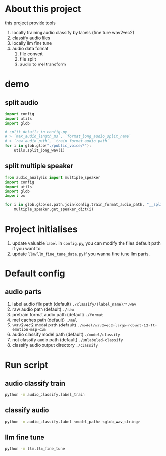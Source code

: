 # About this project

this project provide tools

1. locally training audio classify by labels (fine ture wav2vec2)
2. classify audio files
3. locally llm fine tune
4. audio data format
   1. file convert
   2. file split
   3. audio to mel transform

# demo

## split audio

```py
import config
import utils
import glob

# split details in config.py
# > `max_audio_length_ms`, `format_long_audio_split_name`
# > `raw_audio_path`, `train_format_audio_path`
for i in glob.glob("./public_voice/*"):
    utils.split_long_wav(i)
```

## split multiple speaker

```py
from audio_analysis import multiple_speaker
import config
import utils
import glob
import os

for i in glob.glob(os.path.join(config.train_format_audio_path, "__split*")):
    multiple_speaker.get_speaker_dict(i)
```

# Project initialises

1. update valuable `label` in `config.py`, you can modify the files default path if you want to.
2. update `llm/llm_fine_tune_data.py` if you wanna fine tune llm parts.

# Default config

## audio parts

1. label audio file path (default) `./classify/(label_name)/*.wav`
2. raw audio path (default) `./raw`
3. pretrain format audio path (default) `./format`
4. mel caches path (default) `./mel`
5. wav2vec2 model path (default) `./model/wav2vec2-large-robust-12-ft-emotion-msp-dim`
6. audio classify model path (default) `./model/classify`
7. not classify audio path (default) `./unlabeled-classify`
8. classify audio output directory `./classify`

# Run script

## audio classify train

```bash
python -m audio_classify.label_train
```

## classify audio

```bash
python -m audio_classify.label <model_path> <glob_wav_string>
```

## llm fine tune

```bash
python -m llm.llm_fine_tune
```
